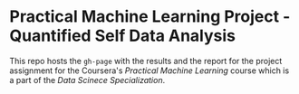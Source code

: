 Practical Machine Learning Project - Quantified Self Data Analysis
==================================================================

This repo hosts the `gh-page` with the results and the report for the project assignment for the Coursera's *Practical Machine Learning* course which is a part of the *Data Scinece Specialization*.  

